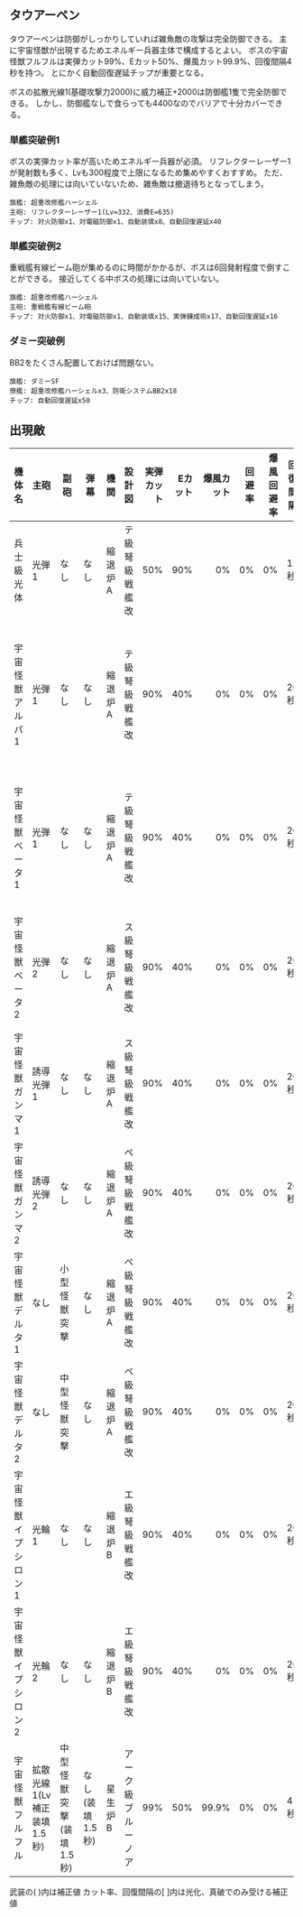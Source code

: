 ## タウアーペン

タウアーペンは防御がしっかりしていれば雑魚敵の攻撃は完全防御できる。
主に宇宙怪獣が出現するためエネルギー兵器主体で構成するとよい。
ボスの宇宙怪獣フルフルは実弾カット99%、Eカット50%、爆風カット99.9%、回復間隔4秒を持つ。
とにかく自動回復遅延チップが重要となる。

ボスの拡散光線1(基礎攻撃力2000)に威力補正+2000は防御艦1隻で完全防御できる。
しかし、防御艦なしで食らっても4400なのでバリアで十分カバーできる。

### 単艦突破例1

ボスの実弾カット率が高いためエネルギー兵器が必須。
リフレクターレーザー1が発射数も多く、Lvも300程度で上限になるため集めやすくおすすめ。
ただ、雑魚敵の処理には向いていないため、雑魚敵は撤退待ちとなってしまう。

```
旗艦: 超重改修艦ハーシェル
主砲: リフレクターレーザー1(Lv=332、消費E=635)
チップ: 対火防御x1、対電磁防御x1、自動装填x8、自動回復遅延x40
```

### 単艦突破例2

重戦艦有線ビーム砲が集めるのに時間がかかるが、ボスは6回発射程度で倒すことができる。
接近してくる中ボスの処理には向いていない。

```
旗艦: 超重改修艦ハーシェル
主砲: 重戦艦有線ビーム砲
チップ: 対火防御x1、対電磁防御x1、自動装填x15、実弾錬成術x17、自動回復遅延x16
```

### ダミー突破例

BB2をたくさん配置しておけば問題ない。

```
旗艦: ダミーSF
僚艦: 超重改修艦ハーシェルx3、防衛システムBB2x18
チップ: 自動回復遅延x50
```

## 出現敵

<script src="assets/js/table-col-visible.js"></script>
<ul id="visible-list"></ul>

| 機体名              | 主砲                       | 副砲                    | 弾幕            | 機関    | 設計図             | 実弾カット | Eカット | 爆風カット | 回避率 | 爆風回避率 | 回復間隔 | 登場ステージ                      |
|---------------------|----------------------------|-------------------------|-----------------|---------|--------------------|-----------:|--------:|-----------:|-------:|-----------:|----------|-----------------------------------|
| 兵士級光体          | 光弾1                      | なし                    | なし            | 縮退炉A | テ級弩級戦艦改     |        50% |     90% |         0% |     0% |         0% | 15秒     | 1                                 |
| 宇宙怪獣アルパ1     | 光弾1                      | なし                    | なし            | 縮退炉A | テ級弩級戦艦改     |        90% |     40% |         0% |     0% |         0% | 20秒     | 1ボス、2、3、4、5、6、7、8、9、10 |
| 宇宙怪獣ベータ1     | 光弾1                      | なし                    | なし            | 縮退炉A | テ級弩級戦艦改     |        90% |     40% |         0% |     0% |         0% | 20秒     | 2ボス、3、4、5、6、7、8、9、10    |
| 宇宙怪獣ベータ2     | 光弾2                      | なし                    | なし            | 縮退炉A | ス級弩級戦艦改     |        90% |     40% |         0% |     0% |         0% | 20秒     | 3ボス、4、5、6、7、8、9、10       |
| 宇宙怪獣ガンマ1     | 誘導光弾1                  | なし                    | なし            | 縮退炉A | ス級弩級戦艦改     |        90% |     40% |         0% |     0% |         0% | 20秒     | 4ボス、5、6、7、8、9、10          |
| 宇宙怪獣ガンマ2     | 誘導光弾2                  | なし                    | なし            | 縮退炉A | ペ級弩級戦艦改     |        90% |     40% |         0% |     0% |         0% | 20秒     | 5ボス、6、7、8、9、10             |
| 宇宙怪獣デルタ1     | なし                       | 小型怪獣突撃            | なし            | 縮退炉A | ペ級弩級戦艦改     |        90% |     40% |         0% |     0% |         0% | 20秒     | 6ボス、7、8、9、10                |
| 宇宙怪獣デルタ2     | なし                       | 中型怪獣突撃            | なし            | 縮退炉A | ペ級弩級戦艦改     |        90% |     40% |         0% |     0% |         0% | 20秒     | 7ボス、8、9、10                   |
| 宇宙怪獣イプシロン1 | 光輪1                      | なし                    | なし            | 縮退炉B | エ級弩級戦艦改     |        90% |     40% |         0% |     0% |         0% | 20秒     | 8ボス、9                          |
| 宇宙怪獣イプシロン2 | 光輪2                      | なし                    | なし            | 縮退炉B | エ級弩級戦艦改     |        90% |     40% |         0% |     0% |         0% | 20秒     | 9ボス、10                         |
| 宇宙怪獣フルフル    | 拡散光線1(Lv補正装填1.5秒) | 中型怪獣突撃(装填1.5秒) | なし(装填1.5秒) | 星生炉B | アーク級ブルーノア |        99% |     50% |      99.9% |     0% |         0% | 4秒      | 10ボス                            |

武装の( )内は補正値
カット率、回復間隔の[ ]内は光化、真破でのみ受ける補正値
